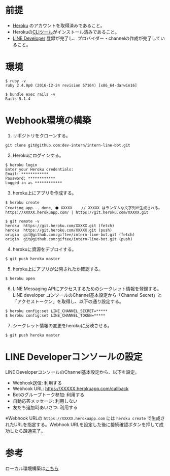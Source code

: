 # 前提
- [Heroku](https://jp.heroku.com/) のアカウントを取得済みであること。
- Herokuの[CLIツール](https://devcenter.heroku.com/articles/getting-started-with-ruby#set-up)がインストール済みであること。
- [LINE Developer](https://developers.line.me/ja/) 登録が完了し、プロバイダー・channelの作成が完了していること。

# 環境
```
$ ruby -v
ruby 2.4.0p0 (2016-12-24 revision 57164) [x86_64-darwin16]

$ bundle exec rails -v
Rails 5.1.4
```

# Webhook環境の構築
1. リポジトリをクローンする。
```
git clone git@github.com:dev-intern/intern-line-bot.git
```

2. Herokuにログインする。
```
$ heroku login
Enter your Heroku credentials:
Email: ************
Password: ************
Logged in as ************
```

3. heroku上にアプリを作成する。
```
$ heroku create
Creating app... done, ⬢ XXXXX    // XXXXX はランダムな文字列が生成される。
https://XXXXX.herokuapp.com/ | https://git.heroku.com/XXXXX.git

$ git remote -v
heroku	https://git.heroku.com/XXXXX.git (fetch)
heroku	https://git.heroku.com/XXXXX.git (push)
origin	git@github.com:giftee/intern-line-bot.git (fetch)
origin	git@github.com:giftee/intern-line-bot.git (push)
```

4. herokuに資源をデプロイする。
```
$ git push heroku master
```

5. heroku上にアプリが公開されたか確認する。
```
$ heroku open
```

6. LINE Messaging APIにアクセスするためのシークレット情報を登録する。
LINE developer コンソールのChannel基本設定から「Channel Secret」と「アクセストークン」を取得し、以下の通り設定する。
```
$ heroku config:set LINE_CHANNEL_SECRET=*****
$ heroku config:set LINE_CHANNEL_TOKEN=*****
```

7. シークレット情報の変更をherokuに反映させる。
```
$ git push heroku master
```

# LINE Developerコンソールの設定
LINE DeveloperコンソールのChannel基本設定から、以下を設定。

- Webhook送信: 利用する
- Webhook URL: https://XXXXX.herokuapp.com/callback
- Botのグループトーク参加: 利用する
- 自動応答メッセージ: 利用しない
- 友だち追加時あいさつ: 利用する

※Webhook URLの `https://XXXXX.herokuapp.com` には `heroku create` で生成されたURLを指定する。Webhook URLを設定した後に接続確認ボタンを押して成功したら疎通完了。

# 参考
ローカル環境構築は[こちら](https://github.com/giftee/intern-line-bot/wiki/%E3%83%AD%E3%83%BC%E3%82%AB%E3%83%AB%E7%92%B0%E5%A2%83%E6%A7%8B%E7%AF%89)
